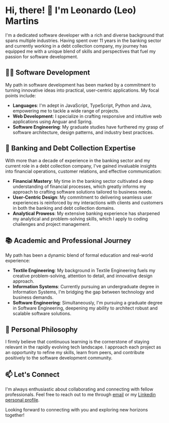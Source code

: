 # Hi, there! 👋 I'm Leonardo (Leo) Martins

I'm a dedicated software developer with a rich and diverse background that spans multiple industries. Having spent over 11 years in the banking sector and currently working in a debt collection company, my journey has equipped me with a unique blend of skills and perspectives that fuel my passion for software development.

## 🧑‍💻 Software Development

My path in software development has been marked by a commitment to turning innovative ideas into practical, user-centric applications. My focal points include:

- **Languages**: I'm adept in JavaScript, TypeScript, Python and Java, empowering me to tackle a wide range of projects.
- **Web Development**: I specialize in crafting responsive and intuitive web applications using Anguar and Spring.
- **Software Engineering**: My graduate studies have furthered my grasp of software architecture, design patterns, and industry best practices.

## 🏢 Banking and Debt Collection Expertise

With more than a decade of experience in the banking sector and my current role in a debt collection company, I've gained invaluable insights into financial operations, customer relations, and effective communication:

- **Financial Mastery**: My time in the banking sector cultivated a deep understanding of financial processes, which greatly informs my approach to crafting software solutions tailored to business needs.
- **User-Centric Design**: My commitment to delivering seamless user experiences is reinforced by my interactions with clients and customers in both the banking and debt collection domains.
- **Analytical Prowess**: My extensive banking experience has sharpened my analytical and problem-solving skills, which I apply to coding challenges and project management.

## 📚 Academic and Professional Journey

My path has been a dynamic blend of formal education and real-world experience:

- **Textile Engineering**: My background in Textile Engineering fuels my creative problem-solving, attention to detail, and innovative design approach.
- **Information Systems**: Currently pursuing an undergraduate degree in Information Systems, I'm bridging the gap between technology and business demands.
- **Software Engineering**: Simultaneously, I'm pursuing a graduate degree in Software Engineering, deepening my ability to architect robust and scalable software solutions.

## 🌱 Personal Philosophy

I firmly believe that continuous learning is the cornerstone of staying relevant in the rapidly evolving tech landscape. I approach each project as an opportunity to refine my skills, learn from peers, and contribute positively to the software development community.

## 📫 Let's Connect

I'm always enthusiastic about collaborating and connecting with fellow professionals. Feel free to reach out to me through [email](mailto:leonardo.f.martins@icloud.com) or my [Linkedin personal profile](https://www.linkedin.com/in/leonardofmartins/).

Looking forward to connecting with you and exploring new horizons together!





